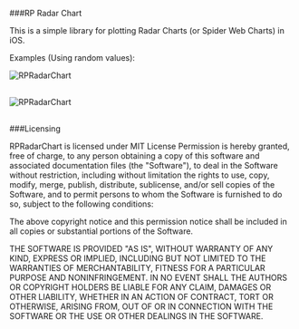 ###RP Radar Chart

This is a simple library for plotting Radar Charts (or Spider Web Charts) in
iOS. 

Examples (Using random values):

<img src="http://raspu.com/b/RPRadar1.png" alt="RPRadarChart" title="RPRadarChart Example" style="display:block; margin: 10px auto 30px auto;" class="center">
<img src="http://raspu.com/b/RPRadar2.png" alt="RPRadarChart" title="RPRadarChart Example" style="display:block; margin: 10px auto 30px auto;" class="center">


###Licensing

RPRadarChart is licensed under MIT License
Permission is hereby granted, free of charge, to any person obtaining a copy
of this software and associated documentation files (the "Software"), to deal
in the Software without restriction, including without limitation the rights
to use, copy, modify, merge, publish, distribute, sublicense, and/or sell
copies of the Software, and to permit persons to whom the Software is
furnished to do so, subject to the following conditions:

The above copyright notice and this permission notice shall be included in
all copies or substantial portions of the Software.

THE SOFTWARE IS PROVIDED "AS IS", WITHOUT WARRANTY OF ANY KIND, EXPRESS OR
IMPLIED, INCLUDING BUT NOT LIMITED TO THE WARRANTIES OF MERCHANTABILITY,
FITNESS FOR A PARTICULAR PURPOSE AND NONINFRINGEMENT. IN NO EVENT SHALL THE
AUTHORS OR COPYRIGHT HOLDERS BE LIABLE FOR ANY CLAIM, DAMAGES OR OTHER
LIABILITY, WHETHER IN AN ACTION OF CONTRACT, TORT OR OTHERWISE, ARISING FROM,
OUT OF OR IN CONNECTION WITH THE SOFTWARE OR THE USE OR OTHER DEALINGS IN
THE SOFTWARE.